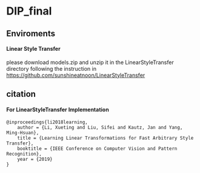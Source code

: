 # DIP_final


## Enviroments


#### Linear Style Transfer

please download models.zip and unzip it in the LinearStyleTransfer directory following the instruction in https://github.com/sunshineatnoon/LinearStyleTransfer









## citation

#### For LinearStyleTransfer Implementation
```
@inproceedings{li2018learning,
    author = {Li, Xueting and Liu, Sifei and Kautz, Jan and Yang, Ming-Hsuan},
    title = {Learning Linear Transformations for Fast Arbitrary Style Transfer},
    booktitle = {IEEE Conference on Computer Vision and Pattern Recognition},
    year = {2019}
}
```
